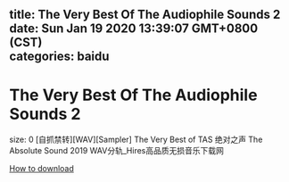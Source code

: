 
title: The Very Best Of The Audiophile Sounds 2
date: Sun Jan 19 2020 13:39:07 GMT+0800 (CST)    
categories: baidu
---

# The Very Best Of The Audiophile Sounds 2
size: 0
 [自抓禁转][WAV][Sampler] The Very Best of TAS 绝对之声 The Absolute Sound 2019 WAV分轨_Hires高品质无损音乐下载网
 

[How to download](https://bpcam.bemobtrk.com/go/2ceec3aa-1ca2-46d6-b9ff-aaa5c184517c?jno=3318)